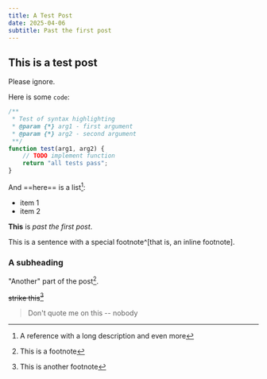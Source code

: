 ```yaml
---
title: A Test Post
date: 2025-04-06
subtitle: Past the first post
---
```


## This is a test post

Please ignore.

Here is some `code`:

```javascript
/**
 * Test of syntax highlighting
 * @param {*} arg1 - first argument
 * @param {*} arg2 - second argument
 **/
function test(arg1, arg2) {
    // TODO implement function
    return "all tests pass";
}
```

And ==here== is a list[^SMITH89]:

- item 1
- item 2

**This** is *past the first post*.

This is a sentence with a special footnote^[that is, an inline footnote].

### A subheading

"Another" part of the post[^1].

~~strike this[^2]~~

> Don't quote me on this
> -- nobody


[^1]: This is a footnote
[^2]: This is another footnote
[^SMITH89]: A reference
  with a long description
and even more